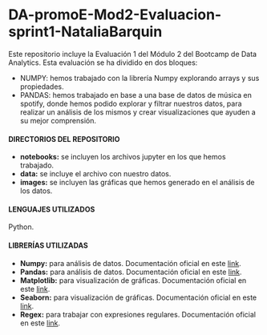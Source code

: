 # DA-promoE-Mod2-Evaluacion-sprint1-NataliaBarquin

Este repositorio incluye la Evaluación 1 del Módulo 2 del Bootcamp de Data Analytics.
Esta evaluación se ha dividido en dos bloques:

- NUMPY: hemos trabajado con la librería Numpy explorando arrays y sus propiedades.
- PANDAS: hemos trabajado en base a una base de datos de música en spotify, donde hemos podido explorar y filtrar nuestros datos, para realizar un análisis de los mismos y crear visualizaciones que ayuden a su mejor comprensión. 

#### DIRECTORIOS DEL REPOSITORIO

- **notebooks:** se incluyen los archivos jupyter en los que hemos trabajado.
- **data:** se incluye el archivo con nuestro datos.
- **images:** se incluyen las gráficas que hemos generado en el análisis de los datos.

#### LENGUAJES UTILIZADOS
Python.

#### LIBRERÍAS UTILIZADAS
- **Numpy:** para análisis de datos. Documentación oficial en este [link](https://numpy.org/).
- **Pandas:** para análisis de datos. Documentación oficial en este [link](https://pandas.pydata.org/).
- **Matplotlib:** para visualización de gráficas. Documentación oficial en este [link](https://matplotlib.org/numpy).
- **Seaborn:** para visualización de gráficas. Documentación oficial en este [link](https://seaborn.pydata.org/).
- **Regex:** para trabajar con expresiones regulares. Documentación oficial en este [link](https://docs.python.org/3/library/re.html).
